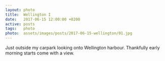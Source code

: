 ```yaml
---
layout: photo
title:  Wellington I
date:   2017-06-15 12:00:00 +0200
active: posts
tags:   photo
photo:  assets/images/posts/2017-06-15-wellington/01.jpg
---
```


Just outside my carpark looking onto Wellington harbour. Thankfully
early morning starts come with a view.
